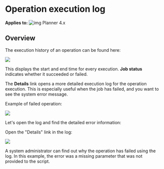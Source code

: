 # Operation execution log

 **Applies to:** ![img](https://profitbasedocs.blob.core.windows.net/icons/yes-icon.png) Planner 4.x
 
## Overview

The execution history of an operation can be found here:

![](https://profitbasedocs.blob.core.windows.net/plannerimages/OpenLog.png)

This displays the start and end time for every execution.
**Job status** indicates whether it succeeded or failed.

The **Details** link opens a more detailed execution log for the operation execution.
This is especially useful when the job has failed, and you want to see the system error message.

Example of failed operation:

![](https://profitbasedocs.blob.core.windows.net/plannerimages/OperationError1.png)

Let's open the log and find the detailed error information:

Open the "Details" link in the log:

![](https://profitbasedocs.blob.core.windows.net/plannerimages/OperationError2.png)

A system administrator can find out why the operation has failed using the log.
In this example, the error was a missing parameter that was not provided to the script.
